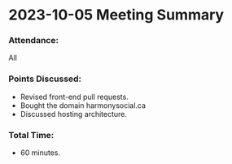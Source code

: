 # 2023-10-05 Meeting Summary

### Attendance:

All

### Points Discussed:

- Revised front-end pull requests.
- Bought the domain harmonysocial.ca
- Discussed hosting architecture.

### Total Time:

- 60 minutes.
